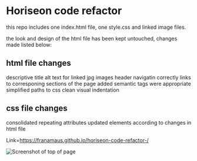 # Horiseon code refactor

this repo includes one index.html file, one style.css and linked image files.

the look and design of the html file has been kept untouched, changes made listed below:

## html file changes
descriptive title
alt text for linked jpg images
header navigatin correctly links to corresponing sections of the page
added semantic tags were appropriate
simplified paths to css
clean visual indentation

## css file changes
consolidated repeating attributes
updated elements according to changes in html file

Link=https://franamaus.github.io/horiseon-code-refactor-/

![Screenshot of top of page](./assets/images/page-screen-shot.png)